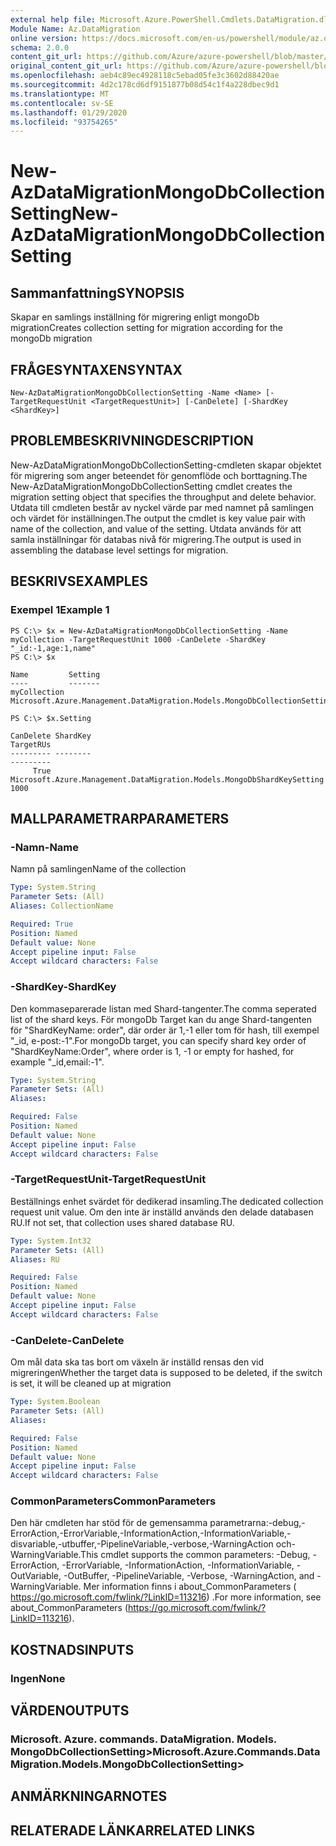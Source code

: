 ```yaml
---
external help file: Microsoft.Azure.PowerShell.Cmdlets.DataMigration.dll-Help.xml
Module Name: Az.DataMigration
online version: https://docs.microsoft.com/en-us/powershell/module/az.datamigration/New-AzDataMigrationMongoDbCollectionSetting
schema: 2.0.0
content_git_url: https://github.com/Azure/azure-powershell/blob/master/src/DataMigration/DataMigration/help/New-AzDataMigrationMongoDbCollectionSetting.md
original_content_git_url: https://github.com/Azure/azure-powershell/blob/master/src/DataMigration/DataMigration/help/New-AzDataMigrationMongoDbCollectionSetting.md
ms.openlocfilehash: aeb4c89ec4928118c5ebad05fe3c3602d88420ae
ms.sourcegitcommit: 4d2c178cd6df9151877b08d54c1f4a228dbec9d1
ms.translationtype: MT
ms.contentlocale: sv-SE
ms.lasthandoff: 01/29/2020
ms.locfileid: "93754265"
---
```

# <span data-ttu-id="27df3-101">New-AzDataMigrationMongoDbCollectionSetting</span><span class="sxs-lookup"><span data-stu-id="27df3-101">New-AzDataMigrationMongoDbCollectionSetting</span></span>

## <span data-ttu-id="27df3-102">Sammanfattning</span><span class="sxs-lookup"><span data-stu-id="27df3-102">SYNOPSIS</span></span>
<span data-ttu-id="27df3-103">Skapar en samlings inställning för migrering enligt mongoDb migration</span><span class="sxs-lookup"><span data-stu-id="27df3-103">Creates collection setting for migration according for the mongoDb migration</span></span>

## <span data-ttu-id="27df3-104">FRÅGESYNTAXEN</span><span class="sxs-lookup"><span data-stu-id="27df3-104">SYNTAX</span></span>

```
New-AzDataMigrationMongoDbCollectionSetting -Name <Name> [-TargetRequestUnit <TargetRequestUnit>] [-CanDelete] [-ShardKey <ShardKey>]
```

## <span data-ttu-id="27df3-105">PROBLEMBESKRIVNING</span><span class="sxs-lookup"><span data-stu-id="27df3-105">DESCRIPTION</span></span>
<span data-ttu-id="27df3-106">New-AzDataMigrationMongoDbCollectionSetting-cmdleten skapar objektet för migrering som anger beteendet för genomflöde och borttagning.</span><span class="sxs-lookup"><span data-stu-id="27df3-106">The New-AzDataMigrationMongoDbCollectionSetting cmdlet creates the migration setting object that specifies the throughput and delete behavior.</span></span>
<span data-ttu-id="27df3-107">Utdata till cmdleten består av nyckel värde par med namnet på samlingen och värdet för inställningen.</span><span class="sxs-lookup"><span data-stu-id="27df3-107">The output the cmdlet is key value pair with name of the collection, and value of the setting.</span></span> <span data-ttu-id="27df3-108">Utdata används för att samla inställningar för databas nivå för migrering.</span><span class="sxs-lookup"><span data-stu-id="27df3-108">The output is used in assembling the database level settings for migration.</span></span>

## <span data-ttu-id="27df3-109">BESKRIVS</span><span class="sxs-lookup"><span data-stu-id="27df3-109">EXAMPLES</span></span>

### <span data-ttu-id="27df3-110">Exempel 1</span><span class="sxs-lookup"><span data-stu-id="27df3-110">Example 1</span></span>
```
PS C:\> $x = New-AzDataMigrationMongoDbCollectionSetting -Name myCollection -TargetRequestUnit 1000 -CanDelete -ShardKey "_id:-1,age:1,name"
PS C:\> $x

Name         Setting
----         -------
myCollection Microsoft.Azure.Management.DataMigration.Models.MongoDbCollectionSettings

PS C:\> $x.Setting

CanDelete ShardKey                                                               TargetRUs
--------- --------                                                               ---------
     True Microsoft.Azure.Management.DataMigration.Models.MongoDbShardKeySetting      1000

```

## <span data-ttu-id="27df3-111">MALLPARAMETRAR</span><span class="sxs-lookup"><span data-stu-id="27df3-111">PARAMETERS</span></span>

### <span data-ttu-id="27df3-112">-Namn</span><span class="sxs-lookup"><span data-stu-id="27df3-112">-Name</span></span>
<span data-ttu-id="27df3-113">Namn på samlingen</span><span class="sxs-lookup"><span data-stu-id="27df3-113">Name of the collection</span></span>

```yaml
Type: System.String
Parameter Sets: (All)
Aliases: CollectionName

Required: True
Position: Named
Default value: None
Accept pipeline input: False
Accept wildcard characters: False
```

### <span data-ttu-id="27df3-114">-ShardKey</span><span class="sxs-lookup"><span data-stu-id="27df3-114">-ShardKey</span></span>
<span data-ttu-id="27df3-115">Den kommaseparerade listan med Shard-tangenter.</span><span class="sxs-lookup"><span data-stu-id="27df3-115">The comma seperated list of the shard keys.</span></span> <span data-ttu-id="27df3-116">För mongoDb Target kan du ange Shard-tangenten för "ShardKeyName: order", där order är 1,-1 eller tom för hash, till exempel "_id, e-post:-1".</span><span class="sxs-lookup"><span data-stu-id="27df3-116">For mongoDb target, you can specify shard key order of "ShardKeyName:Order", where order is 1, -1 or empty for hashed, for example "_id,email:-1".</span></span>

```yaml
Type: System.String
Parameter Sets: (All)
Aliases:

Required: False
Position: Named
Default value: None
Accept pipeline input: False
Accept wildcard characters: False
```

### <span data-ttu-id="27df3-117">-TargetRequestUnit</span><span class="sxs-lookup"><span data-stu-id="27df3-117">-TargetRequestUnit</span></span>
<span data-ttu-id="27df3-118">Beställnings enhet svärdet för dedikerad insamling.</span><span class="sxs-lookup"><span data-stu-id="27df3-118">The dedicated collection request unit value.</span></span> <span data-ttu-id="27df3-119">Om den inte är inställd används den delade databasen RU.</span><span class="sxs-lookup"><span data-stu-id="27df3-119">If not set, that collection uses shared database RU.</span></span>

```yaml
Type: System.Int32
Parameter Sets: (All)
Aliases: RU

Required: False
Position: Named
Default value: None
Accept pipeline input: False
Accept wildcard characters: False
```

### <span data-ttu-id="27df3-120">-CanDelete</span><span class="sxs-lookup"><span data-stu-id="27df3-120">-CanDelete</span></span>
<span data-ttu-id="27df3-121">Om mål data ska tas bort om växeln är inställd rensas den vid migreringen</span><span class="sxs-lookup"><span data-stu-id="27df3-121">Whether the target data is supposed to be deleted, if the switch is set, it will be cleaned up at migration</span></span>

```yaml
Type: System.Boolean
Parameter Sets: (All)
Aliases:

Required: False
Position: Named
Default value: None
Accept pipeline input: False
Accept wildcard characters: False
```


### <span data-ttu-id="27df3-122">CommonParameters</span><span class="sxs-lookup"><span data-stu-id="27df3-122">CommonParameters</span></span>
<span data-ttu-id="27df3-123">Den här cmdleten har stöd för de gemensamma parametrarna:-debug,-ErrorAction,-ErrorVariable,-InformationAction,-InformationVariable,-disvariable,-utbuffer,-PipelineVariable,-verbose,-WarningAction och-WarningVariable.</span><span class="sxs-lookup"><span data-stu-id="27df3-123">This cmdlet supports the common parameters: -Debug, -ErrorAction, -ErrorVariable, -InformationAction, -InformationVariable, -OutVariable, -OutBuffer, -PipelineVariable, -Verbose, -WarningAction, and -WarningVariable.</span></span> <span data-ttu-id="27df3-124">Mer information finns i about_CommonParameters ( https://go.microsoft.com/fwlink/?LinkID=113216) .</span><span class="sxs-lookup"><span data-stu-id="27df3-124">For more information, see about_CommonParameters (https://go.microsoft.com/fwlink/?LinkID=113216).</span></span>

## <span data-ttu-id="27df3-125">KOSTNADS</span><span class="sxs-lookup"><span data-stu-id="27df3-125">INPUTS</span></span>

### <span data-ttu-id="27df3-126">Ingen</span><span class="sxs-lookup"><span data-stu-id="27df3-126">None</span></span>

## <span data-ttu-id="27df3-127">VÄRDEN</span><span class="sxs-lookup"><span data-stu-id="27df3-127">OUTPUTS</span></span>

### <span data-ttu-id="27df3-128">Microsoft. Azure. commands. DataMigration. Models. MongoDbCollectionSetting></span><span class="sxs-lookup"><span data-stu-id="27df3-128">Microsoft.Azure.Commands.DataMigration.Models.MongoDbCollectionSetting></span></span>

## <span data-ttu-id="27df3-129">ANMÄRKNINGAR</span><span class="sxs-lookup"><span data-stu-id="27df3-129">NOTES</span></span>

## <span data-ttu-id="27df3-130">RELATERADE LÄNKAR</span><span class="sxs-lookup"><span data-stu-id="27df3-130">RELATED LINKS</span></span>

